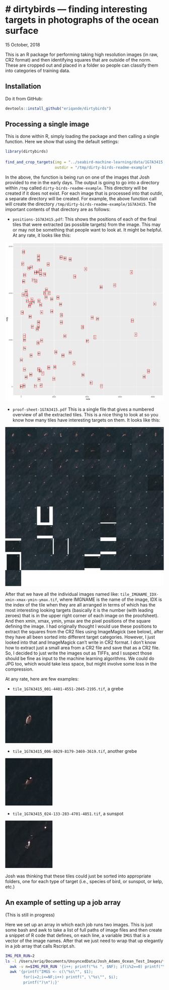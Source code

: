 \# dirtybirds — finding interesting targets in photographs of the ocean
surface
================
15 October, 2018

<!-- README.md is generated from README.Rmd. Please edit that file -->

This is an R package for performing taking high resolution images (in
raw, CR2 format) and then identifying squares that are outside of the
norm. These are cropped out and placed in a folder so people can
classify them into categories of training data.

## Installation

Do it from GitHub:

``` r
devtools::install_github("eriqande/dirtybirds")
```

## Processing a single image

This is done within R, simply loading the package and then calling a
single function. Here we show that using the default settings:

``` r
library(dirtybirds)

find_and_crop_targets(img = "../seabird-machine-learning/data/1G7A3415.CR2",
                      outdir = "/tmp/dirty-birds-readme-example")
```

In the above, the function is being run on one of the images that Josh
provided to me in the early days. The output is going to go into a
directory within `/tmp` called `dirty-birds-readme-example`. This
directory will be created if it does not exist. For each image that is
processed into that outdir, a separate directory will be created. For
example, the above function call will create the directory
`/tmp/dirty-birds-readme-example/1G7A3415`. The important contents of
that directory are as follows:

  - `positions-1G7A3415.pdf`: This shows the positions of each of the
    final tiles that were extracted (as possible targets) from the
    image. This may or may not be something that people want to look at.
    It might be helpful. At any rate, it looks like this:

![positions-figure](readme-figs/positions-1G7A3415.png)

  - `proof-sheet-1G7A3415.pdf` This is a single file that gives a
    numbered overview of all the extracted tiles. This is a nice thing
    to look at so you know how many tiles have interesting targets on
    them. It looks like this:

![proof-sheet-figure](readme-figs/proof-sheet-1G7A3415.png)

After that we have all the individual images named like:
`tile_IMGNAME_IDX-xmin-xmax-ymin-ymax.tif`, where IMGNAME is the name of
the image, IDX is the index of the tile when they are all arranged in
terms of which has the most interesting looking targets (basically it is
the number (with leading zeroes) that is in the upper right corner of
each image on the proofsheet). And then xmin, xmax, ymin, ymax are the
pixel positions of the square defining the image. I had originally
thought I would use these positions to extract the squares from the CR2
files using ImageMagick (see below), after they have all been sorted
into different target categories. However, I just looked into that and
ImageMagick can’t write in CR2 format. I don’t know how to extract just
a small area from a CR2 file and save that as a CR2 file. So, I decided
to just write the images out as TIFFs, and I suspect those should be
fine as input to the machine learning algorithms. We could do JPG too,
which would take less space, but might involve some loss in the
compression.

At any rate, here are few examples:

  - `tile_1G7A3415_001-4401-4551-2045-2195.tif`, a grebe

![tile-001](readme-figs/tile_1G7A3415_001-4401-4551-2045-2195.png)

  - `tile_1G7A3415_006-8029-8179-3469-3619.tif`, another grebe

![tile-006](readme-figs/tile_1G7A3415_006-8029-8179-3469-3619.png)

  - `tile_1G7A3415_024-133-283-4701-4851.tif`, a sunspot

![tile-024](readme-figs/tile_1G7A3415_024-133-283-4701-4851.png)

Josh was thinking that these tiles could just be sorted into appropriate
folders, one for each type of target (i.e., species of bird, or sunspot,
or kelp, etc.)

## An example of setting up a job array

(This is still in progress)

Here we set up an array in which each job runs two images. This is just
some bash and awk to take a list of full paths of image files and then
create a snippet of R code that defines, on each line, a variable `IMGS`
that is a vector of the image names. After that we just need to wrap
that up elegantly in a job array that calls Rscript.sh.

``` sh
IMG_PER_RUN=2
ls -l /Users/eriq/Documents/UnsyncedData/Josh_Adams_Ocean_Test_Images/*.CR2 |   \
  awk -v n=$IMG_PER_RUN '{i++; printf("%s ", $NF); if(i%2==0) printf("\n");}' |   \
  awk '{printf("IMGS <- c(\"%s\"", $1); 
        for(i=2;i<=NF;i++) printf(", \"%s\"", $i); 
        printf(")\n");}'
```
